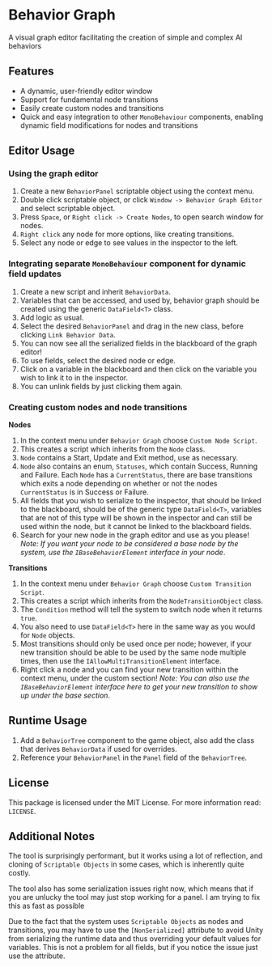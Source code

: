 # Behavior Graph
A visual graph editor facilitating the creation of simple and complex AI behaviors

## Features
* A dynamic, user-friendly editor window
* Support for fundamental node transitions
* Easily create custom nodes and transitions
* Quick and easy integration to other `MonoBehaviour` components, enabling dynamic field modifications for nodes and transitions

## Editor Usage
### Using the graph editor
1. Create a new `BehaviorPanel` scriptable object using the context menu.
2. Double click scriptable object, or click `Window -> Behavior Graph Editor` and select scriptable object.
3. Press `Space`, or `Right click -> Create Nodes`, to open search window for nodes.
4. `Right click` any node for more options, like creating transitions.
5. Select any node or edge to see values in the inspector to the left.
### Integrating separate `MonoBehaviour` component for dynamic field updates
1. Create a new script and inherit `BehaviorData`.
2. Variables that can be accessed, and used by, behavior graph should be created using the generic `DataField<T>` class.
3. Add logic as usual.
4. Select the desired `BehaviorPanel` and drag in the new class, before clicking `Link Behavior Data`.
5. You can now see all the serialized fields in the blackboard of the graph editor!
6. To use fields, select the desired node or edge.
7. Click on a variable in the blackboard and then click on the variable you wish to link it to in the inspector.
8. You can unlink fields by just clicking them again.
### Creating custom nodes and node transitions
**Nodes**
1. In the context menu under `Behavior Graph` choose `Custom Node Script`.
2. This creates a script which inherits from the `Node` class.
3. `Node` contains a Start, Update and Exit method, use as necessary.
4. `Node` also contains an enum, `Statuses`, which contain Success, Running and Failure. Each `Node` has a `CurrentStatus`, there are base transitions which exits a node depending on whether or not the nodes `CurrentStatus` is in Success or Failure.
5. All fields that you wish to serialize to the inspector, that should be linked to the blackboard, should be of the generic type `DataField<T>`, variables that are not of this type will be shown in the inspector and can still be used within the node, but it cannot be linked to the blackboard fields.
6. Search for your new node in the graph editor and use as you please! *Note: If you want your node to be considered a base node by the system, use the `IBaseBehaviorElement` interface in your node*.

**Transitions**
1. In the context menu under `Behavior Graph` choose `Custom Transition Script`.
2. This creates a script which inherits from the `NodeTransitionObject` class.
3. The `Condition` method will tell the system to switch node when it returns `true`.
4. You also need to use `DataField<T>` here in the same way as you would for `Node` objects.
5. Most transitions should only be used once per node; however, if your new transition should be able to be used by the same node multiple times, then use the `IAllowMultiTransitionElement` interface.
6. Right click a node and you can find your new transition within the context menu, under the custom section! *Note: You can also use the `IBaseBehaviorElement` interface here to get your new transition to show up under the base section*.

## Runtime Usage
1. Add a `BehaviorTree` component to the game object, also add the class that derives `BehaviorData` if used for overrides.
2. Reference your `BehaviorPanel` in the `Panel` field of the `BehaviorTree`.

## License
This package is licensed under the MIT License. For more information read: `LICENSE`.

## Additional Notes
The tool is surprisingly performant, but it works using a lot of reflection, and cloning of `Scriptable Objects` in some cases, which is inherently quite costly.

The tool also has some serialization issues right now, which means that if you are unlucky the tool may just stop working for a panel. I am trying to fix this as fast as possible

Due to the fact that the system uses `Scriptable Objects` as nodes and transitions, you may have to use the `[NonSerialized]` attribute to avoid Unity from serializing the runtime data and thus overriding your default values for variables. This is not a problem for all fields, but if you notice the issue just use the attribute.
